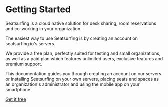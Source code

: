 # Getting Started

Seatsurfing is a cloud native solution for desk sharing, room reservations and co-working in your organization.

The easiest way to use Seatsurfing is by creating an account on seatsurfing.io's servers.

We provide a free plan, perfectly suited for testing and small organizations, as well as a paid plan which features unlimited users, exclusive features and premium support.

This documentation guides you through creating an account on our servers or installing Seatsurfing on your own servers, placing seats and spaces as an organization's administrator and using the mobile app on your smartphone.

<a href="/sign-up/" class="button button--primary button--lg">Get it free</a>
